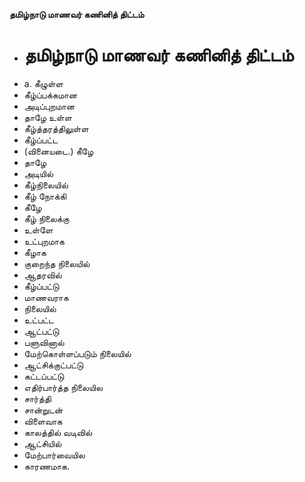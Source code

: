 **தமிழ்நாடு மாணவர் கணினித் திட்டம்**
- # தமிழ்நாடு மாணவர் கணினித் திட்டம்
- a. கீழுள்ள
- கீழ்ப்பக்கமான
- அடிப்புறமான
- தாழே உள்ள
- கீழ்த்தரத்திலுள்ள
- கீழ்ப்பட்ட
- (வினையடை.) கீழே
- தாழே
- அடியில்
- கீழ்நிலையில்
- கீழ் நோக்கி
- கீழே
- கீழ் நிலைக்கு
- உள்ளே
- உட்புறமாக
- கீழாக
- குறைந்த நிலையில்
- ஆதரவில்
- கீழ்ப்பட்டு
- மாணவராக
- நிலையில்
- உட்பட்ட
- ஆட்பட்டு
- பளுவினால்
- மேற்கொள்ளப்படும் நிலையில்
- ஆட்சிக்குட்பட்டு
- கட்டப்பட்டு
- எதிர்பார்த்த நிலையில
- சார்த்தி
- சான்றுடன்
- விளைவாக
- காலத்தில் வடிவில்
- ஆட்சியில்
- மேற்பார்வையில
- காரணமாக.

